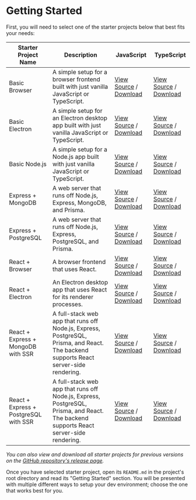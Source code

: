 # Getting Started

First, you will need to select one of the starter projects below that best fits your needs:

| Starter Project Name                  | Description                                                                                                                           | JavaScript                                                                                                                                                                                                                                                              | TypeScript                                                                                                                                                                                                                                                                    |
| ------------------------------------- | ------------------------------------------------------------------------------------------------------------------------------------- | ----------------------------------------------------------------------------------------------------------------------------------------------------------------------------------------------------------------------------------------------------------------------- | ----------------------------------------------------------------------------------------------------------------------------------------------------------------------------------------------------------------------------------------------------------------------------- |
| Basic Browser                         | A simple setup for a browser frontend built with just vanilla JavaScript or TypeScript.                                               | [View Source](https://github.com/mattlean/lean-js-app-starter/tree/v1.1.0-rc-20241104/starters/basic-browser) / [Download](https://github.com/mattlean/lean-js-app-starter/releases/download/v1.1.0-rc-20241104/ljas-basic-browser_1-0-0.zip)                           | [View Source](https://github.com/mattlean/lean-js-app-starter/tree/v1.1.0-rc-20241104/starters/basic-browser-ts) / [Download](https://github.com/mattlean/lean-js-app-starter/releases/download/v1.1.0-rc-20241104/ljas-basic-browser-ts_1-0-0.zip)                           |
| Basic Electron                        | A simple setup for an Electron desktop app built with just vanilla JavaScript or TypeScript.                                          | [View Source](https://github.com/mattlean/lean-js-app-starter/tree/v1.1.0-rc-20241104/starters/basic-electron) / [Download](https://github.com/mattlean/lean-js-app-starter/releases/download/v1.1.0-rc-20241104/ljas-basic-electron_1-0-0.zip)                         | [View Source](https://github.com/mattlean/lean-js-app-starter/tree/v1.1.0-rc-20241104/starters/basic-electron-ts) / [Download](https://github.com/mattlean/lean-js-app-starter/releases/download/v1.1.0-rc-20241104/ljas-basic-electron-ts_1-0-0.zip)                         |
| Basic Node.js                         | A simple setup for a Node.js app built with just vanilla JavaScript or TypeScript.                                                    | [View Source](https://github.com/mattlean/lean-js-app-starter/tree/v1.1.0-rc-20241104/starters/basic-node) / [Download](https://github.com/mattlean/lean-js-app-starter/releases/download/v1.1.0-rc-20241104/ljas-basic-node_1-0-0.zip)                                 | [View Source](https://github.com/mattlean/lean-js-app-starter/tree/v1.1.0-rc-20241104/starters/basic-node-ts) / [Download](https://github.com/mattlean/lean-js-app-starter/releases/download/v1.1.0-rc-20241104/ljas-basic-node-ts_1-0-0.zip)                                 |
| Express + MongoDB                     | A web server that runs off Node.js, Express, MongoDB, and Prisma.                                                                     | [View Source](https://github.com/mattlean/lean-js-app-starter/tree/v1.1.0-rc-20241104/starters/express-mongo) / [Download](https://github.com/mattlean/lean-js-app-starter/releases/download/v1.1.0-rc-20241104/ljas-express-mongo_1-0-0.zip)                           | [View Source](https://github.com/mattlean/lean-js-app-starter/tree/v1.1.0-rc-20241104/starters/express-mongo-ts) / [Download](https://github.com/mattlean/lean-js-app-starter/releases/download/v1.1.0-rc-20241104/ljas-express-mongo-ts_1-0-0.zip)                           |
| Express + PostgreSQL                  | A web server that runs off Node.js, Express, PostgreSQL, and Prisma.                                                                  | [View Source](https://github.com/mattlean/lean-js-app-starter/tree/v1.1.0-rc-20241104/starters/express-postgres) / [Download](https://github.com/mattlean/lean-js-app-starter/releases/download/v1.1.0-rc-20241104/ljas-express-postgres_1-0-0.zip)                     | [View Source](https://github.com/mattlean/lean-js-app-starter/tree/v1.1.0-rc-20241104/starters/express-postgres-ts) / [Download](https://github.com/mattlean/lean-js-app-starter/releases/download/v1.1.0-rc-20241104/ljas-express-postgres-ts_1-0-0.zip)                     |
| React + Browser                       | A browser frontend that uses React.                                                                                                   | [View Source](https://github.com/mattlean/lean-js-app-starter/tree/v1.1.0-rc-20241104/starters/react-browser) / [Download](https://github.com/mattlean/lean-js-app-starter/releases/download/v1.1.0-rc-20241104/ljas-react-browser_1-0-0.zip)                           | [View Source](https://github.com/mattlean/lean-js-app-starter/tree/v1.1.0-rc-20241104/starters/react-browser-ts) / [Download](https://github.com/mattlean/lean-js-app-starter/releases/download/v1.1.0-rc-20241104/ljas-react-browser-ts_1-0-0.zip)                           |
| React + Electron                      | An Electron desktop app that uses React for its renderer processes.                                                                   | [View Source](https://github.com/mattlean/lean-js-app-starter/tree/v1.1.0-rc-20241104/starters/react-electron) / [Download](https://github.com/mattlean/lean-js-app-starter/releases/download/v1.1.0-rc-20241104/ljas-react-electron_1-0-0.zip)                         | [View Source](https://github.com/mattlean/lean-js-app-starter/tree/v1.1.0-rc-20241104/starters/react-electron-ts) / [Download](https://github.com/mattlean/lean-js-app-starter/releases/download/v1.1.0-rc-20241104/ljas-react-electron-ts_1-0-0.zip)                         |
| React + Express + MongoDB with SSR    | A full-stack web app that runs off Node.js, Express, PostgreSQL, Prisma, and React. The backend supports React server-side rendering. | [View Source](https://github.com/mattlean/lean-js-app-starter/tree/v1.1.0-rc-20241104/starters/react-express-mongo-ssr) / [Download](https://github.com/mattlean/lean-js-app-starter/releases/download/v1.1.0-rc-20241104/ljas-react-express-mongo-ssr_1-0-0.zip)       | [View Source](https://github.com/mattlean/lean-js-app-starter/tree/v1.1.0-rc-20241104/starters/react-express-mongo-ssr-ts) / [Download](https://github.com/mattlean/lean-js-app-starter/releases/download/v1.1.0-rc-20241104/ljas-react-express-mongo-ssr-ts_1-0-0.zip)       |
| React + Express + PostgreSQL with SSR | A full-stack web app that runs off Node.js, Express, PostgreSQL, Prisma, and React. The backend supports React server-side rendering. | [View Source](https://github.com/mattlean/lean-js-app-starter/tree/v1.1.0-rc-20241104/starters/react-express-postgres-ssr) / [Download](https://github.com/mattlean/lean-js-app-starter/releases/download/v1.1.0-rc-20241104/ljas-react-express-postgres-ssr_1-0-0.zip) | [View Source](https://github.com/mattlean/lean-js-app-starter/tree/v1.1.0-rc-20241104/starters/react-express-postgres-ssr-ts) / [Download](https://github.com/mattlean/lean-js-app-starter/releases/download/v1.1.0-rc-20241104/ljas-react-express-postgres-ssr-ts_1-0-0.zip) |

_You can also view and download all starter projects for previous versions on the [GitHub repository's release page](https://github.com/mattlean/lean-js-app-starter/releases)._

Once you have selected starter project, open its `README.md` in the project's root directory and read its "Getting Started" section. You will be presented with multiple different ways to setup your dev environment; choose the one that works best for you.

